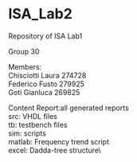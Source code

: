 # ISA_Lab2
Repository of ISA Lab1

Group 30

Members:\
Chisciotti Laura 274728\
Federico Fusto 279925\
Goti Gianluca 269825

Content
Report:all generated reports\
src: VHDL files\
tb: testbench files\
sim: scripts\
matlab: Frequency trend script\
excel: Dadda-tree structure\


